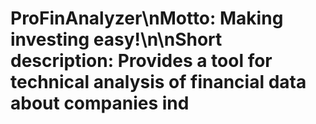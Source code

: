 # ProFinAnalyzer\n**Motto:** Making investing easy!\n\n**Short description:** Provides a tool for technical analysis of financial data about companies ind